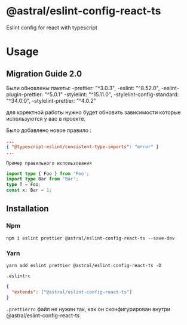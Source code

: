 # @astral/eslint-config-react-ts

Eslint config for react with typescript

# Usage

## Migration Guide 2.0

Были обновлены пакеты:
-prettier: "^3.0.3",
-eslint: "^8.52.0",
-eslint-plugin-prettier: "^5.0.1"
-stylelint: "^15.11.0",
-stylelint-config-standard: "^34.0.0",
-stylelint-prettier: "^4.0.2"

для коректной работы нужно будет обновить зависимости которые используются у вас в проекте.

Было добавлено новое правило :

```json
...
{ "@typescript-eslint/consistent-type-imports": "error" }
...
```

`Пример правильного использования`

```typescript
import type { Foo } from 'Foo';
import type Bar from 'Bar';
type T = Foo;
const x: Bar = 1;
```

## Installation

### Npm

```shell
npm i eslint prettier @astral/eslint-config-react-ts --save-dev
```

### Yarn

```shell
yarn add eslint prettier @astral/eslint-config-react-ts -D
```

`.eslintrc`

```json
{
  "extends": ["@astral/eslint-config-react-ts"]
}
```

`.prettierrc` файл не нужен так, как он сконфигурирован внутри @astral/eslint-config-react-ts
